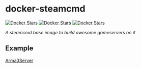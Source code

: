 # docker-steamcmd
[![Docker Stars](https://img.shields.io/docker/stars/daniellarusso/steamcmd.svg)](https://hub.docker.com/r/daniellarusso/steamcmd/)
[![Docker Stars](https://img.shields.io/docker/pulls/daniellarusso/steamcmd.svg)](https://hub.docker.com/r/daniellarusso/steamcmd/)
[![Docker Stars](https://img.shields.io/docker/image-size/daniellarusso/steamcmd.svg)](https://hub.docker.com/r/daniellarusso/steamcmd/latest)

*A steamcmd base image to build awesome gameservers on it*

## Example
[Arma3Server](https://github.com/daniellarusso/docker-arma/)
